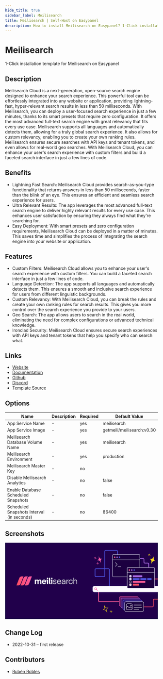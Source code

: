 ```yaml
---
hide_title: true
sidebar_label: Meilisearch
title: Meilisearch | Self-Host on Easypanel
description: How to install Meilisearch on Easypanel? 1-Click installation template for Meilisearch on Easypanel
---
```


<!-- generated -->

# Meilisearch

1-Click installation template for Meilisearch on Easypanel

## Description

Meilisearch Cloud is a next-generation, open-source search engine designed to enhance your search experience. This powerful tool can be effortlessly integrated into any website or application, providing lightning-fast, hyper-relevant search results in less than 50 milliseconds. With Meilisearch, you can deploy a user-focused search experience in just a few minutes, thanks to its smart presets that require zero configuration. It offers the most advanced full-text search engine with great relevancy that fits every use case. Meilisearch supports all languages and automatically detects them, allowing for a truly global search experience. It also allows for custom relevancy, enabling you to create your own ranking rules. Meilisearch ensures secure searches with API keys and tenant tokens, and even allows for real-world geo searches. With Meilisearch Cloud, you can enhance your user&#39;s search experience with custom filters and build a faceted search interface in just a few lines of code.

## Benefits

- Lightning Fast Search: Meilisearch Cloud provides search-as-you-type functionality that returns answers in less than 50 milliseconds, faster than the blink of an eye. This ensures an efficient and seamless search experience for users.
- Ultra Relevant Results: The app leverages the most advanced full-text search engine to deliver highly relevant results for every use case. This enhances user satisfaction by ensuring they always find what they're searching for.
- Easy Deployment: With smart presets and zero configuration requirements, Meilisearch Cloud can be deployed in a matter of minutes. This saves time and simplifies the process of integrating the search engine into your website or application.

## Features

- Custom Filters: Meilisearch Cloud allows you to enhance your user's search experience with custom filters. You can build a faceted search interface in just a few lines of code.
- Language Detection: The app supports all languages and automatically detects them. This ensures a smooth and inclusive search experience for users from different linguistic backgrounds.
- Custom Relevancy: With Meilisearch Cloud, you can break the rules and create your own ranking rules for search results. This gives you more control over the search experience you provide to your users.
- Geo Search: The app allows users to search in the real world, eliminating the need for complex configurations or advanced technical knowledge.
- Ironclad Security: Meilisearch Cloud ensures secure search experiences with API keys and tenant tokens that help you specify who can search what.

## Links

- [Website](https://meilisearch.com/)
- [Documentation](https://docs.meilisearch.com/)
- [Github](https://github.com/meilisearch/meilisearch/)
- [Discord](https://discord.gg/meilisearch)
- [Template Source](https://github.com/easypanel-io/templates/tree/main/templates/meilisearch)

## Options

Name | Description | Required | Default Value
-|-|-|-
App Service Name | - | yes | meilisearch
App Service Image | - | yes | getmeili/meilisearch:v0.30
Meilisearch Database Volume Name | - | yes | meilisearch
Meilisearch Environment | - | yes | production
Meilisearch Master Key | - | no | 
Disable Meilisearch Analytics | - | no | false
Enable Database Scheduled Snapshots | - | no | false
Scheduled Snapshots Interval (in seconds) | - | no | 86400

## Screenshots

![Meilisearch Screenshot](./assets/screenshot.png)

## Change Log

- 2022-10-31 – first release

## Contributors

- [Rubén Robles](https://github.com/D8vjork)
